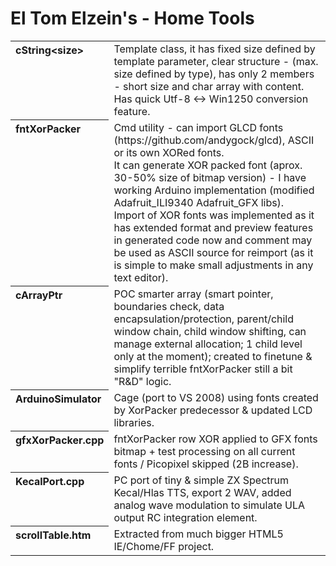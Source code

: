 # El Tom Elzein's - Home Tools
<table><tbody><tr><th align="left" valign="top">cString&lt;size&gt;</th><td>
Template class, it has fixed size defined by template parameter, clear structure - (max. size defined by type), has only 2 members - short size and char array with content. Has quick Utf-8 &lt;-&gt; Win1250 conversion feature.
</td></tr>
<tr><th align="left" valign="top">fntXorPacker</th><td>
Cmd utility - can import GLCD fonts (https://github.com/andygock/glcd), ASCII or its own XORed fonts.<br>
It can generate XOR packed font (aprox. 30-50% size of bitmap version) - I have working Arduino implementation
(modified Adafruit_ILI9340 Adafruit_GFX libs).<br>
Import of XOR fonts was implemented as it has extended format and preview features in generated code now and comment may be used as ASCII source for reimport (as it is simple to make small adjustments in any text editor).
</td></tr>
<tr><th align="left" valign="top">cArrayPtr</th><td>
POC smarter array (smart pointer, boundaries check, data encapsulation/protection, parent/child window chain, child window shifting, can manage external allocation; 1 child level only at the moment); created to finetune & simplify terrible fntXorPacker still a bit "R&D" logic.
</td></tr>
<tr><th align="left" valign="top">ArduinoSimulator</th><td>
Cage (port to VS 2008) using fonts created by XorPacker predecessor &amp; updated LCD libraries.
</td></tr>
<tr><th align="left" valign="top">gfxXorPacker.cpp</th><td>
fntXorPacker row XOR applied to GFX fonts bitmap + test processing on all current fonts / Picopixel skipped (2B increase).
</td></tr>
<tr><th align="left" valign="top">KecalPort.cpp</th><td>
PC port of tiny & simple ZX Spectrum Kecal/Hlas TTS, export 2 WAV, added analog wave modulation to simulate ULA output RC integration element.
</td></tr>
<tr><th align="left" valign="top">scrollTable.htm</th><td>
Extracted from much bigger HTML5 IE/Chome/FF project.
</td></tr>
</tbody></table>

